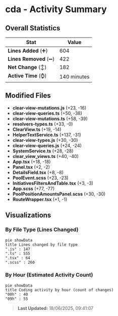 # cda - Activity Summary 

## Overall Statistics

| Stat                   | Value                                                             |
| ---------------------- | ----------------------------------------------------------------- |
| **Lines Added** (➕)   | 604                                          |
| **Lines Removed** (➖) | 422                                        |
| **Net Change** (↕)    | 182                |
| **Active Time** (⌚)   | 140 minutes |


## Modified Files
- **clear-view-mutations.js** (+23, -16)
- **clear-view-queries.ts** (+50, -38)
- **clear-view-mutations.ts** (+58, -39)
- **resolvers-types.ts** (+33, -0)
- **ClearView.ts** (+19, -14)
- **HelperTextService.ts** (+137, -31)
- **clear-view-types.js** (+30, -30)
- **clear-view-queries.js** (+24, -24)
- **SystemService.ts** (+28, -28)
- **clear_view_views.ts** (+40, -40)
- **App.tsx** (+18, -18)
- **Panel.tsx** (+2, -2)
- **DetailsField.tsx** (+8, -8)
- **PoolEvent.scss** (+23, -23)
- **InitiativesFiltersAndTable.tsx** (+3, -3)
- **App.scss** (+77, -77)
- **PoolPositionAmountsPanel.scss** (+30, -30)
- **RouteWrapper.tsx** (+1, -1)

## Visualizations

### By File Type (Lines Changed)

```mermaid
pie showData
title Lines changed by file type
".js" : 147
".ts" : 555
".tsx" : 64
".scss" : 260
```

### By Hour (Estimated Activity Count)

```mermaid
pie showData
title Coding activity by hour (count of changes)
"00h" : 40
"09h" : 55
```


> **Last Updated:** 18/06/2025, 09:41:07